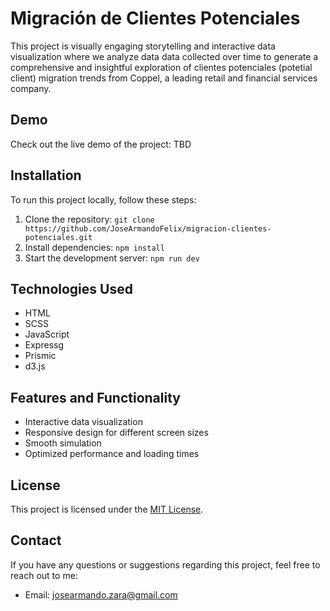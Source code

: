 # Migración de Clientes Potenciales

<!-- [![Website Preview](preview.png)](https://your-website-url.com) -->

This project is visually engaging storytelling and interactive data visualization where we analyze data data collected over time to generate a comprehensive and insightful exploration of clientes potenciales (potetial client) migration trends from Coppel, a leading retail and financial services company.

## Demo

Check out the live demo of the project: TBD<!-- [Demo Link](https://your-website-url.com) -->

## Installation

To run this project locally, follow these steps:

1. Clone the repository: `git clone https://github.com/JoseArmandoFelix/migracion-clientes-potenciales.git`
2. Install dependencies: `npm install`
3. Start the development server: `npm run dev`

## Technologies Used

- HTML
- SCSS
- JavaScript
- Expressg
- Prismic
- d3.js

## Features and Functionality

- Interactive data visualization
- Responsive design for different screen sizes
- Smooth simulation
- Optimized performance and loading times

## License

This project is licensed under the [MIT License](LICENSE.md).

## Contact

If you have any questions or suggestions regarding this project, feel free to reach out to me:

- Email: josearmando.zara@gmail.com
